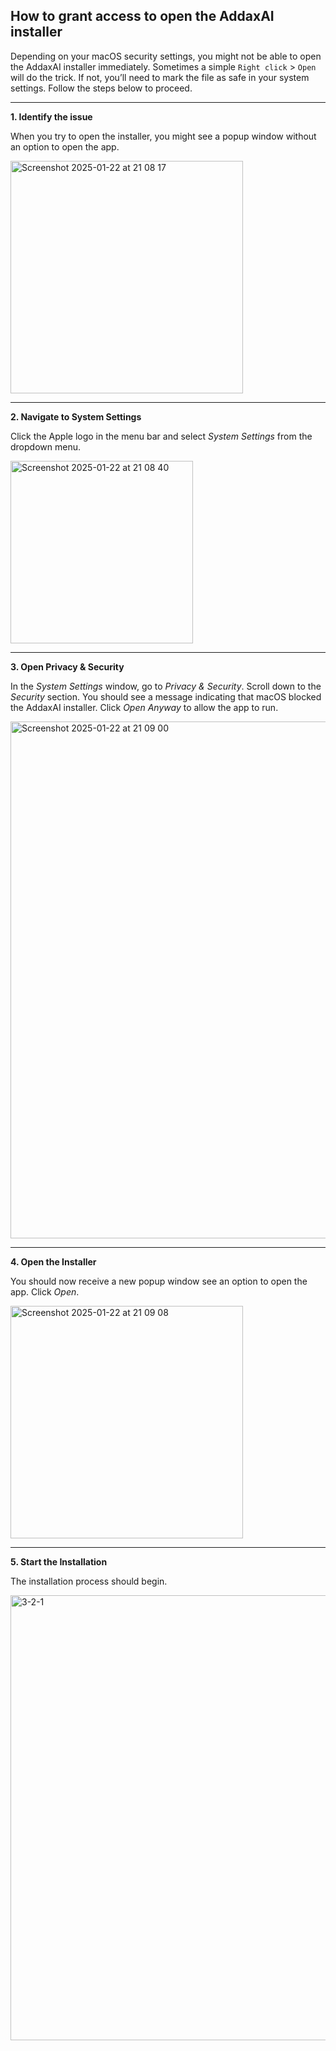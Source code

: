 ## How to grant access to open the AddaxAI installer

Depending on your macOS security settings, you might not be able to open the AddaxAI installer immediately. Sometimes a simple `Right click` > `Open` will do the trick. If not, you’ll need to mark the file as safe in your system settings. Follow the steps below to proceed.

________

**1. Identify the issue**

When you try to open the installer, you might see a popup window without an option to open the app.

<img width="372" alt="Screenshot 2025-01-22 at 21 08 17" src="https://github.com/user-attachments/assets/e064912c-8668-4fc5-bb16-171f2fb0202d" />

________

**2. Navigate to System Settings**

Click the Apple logo in the menu bar and select *System Settings* from the dropdown menu.

<img width="292" alt="Screenshot 2025-01-22 at 21 08 40" src="https://github.com/user-attachments/assets/fa10e5e0-fb46-48df-9350-1d762f948de4" />

________

**3. Open Privacy & Security**

In the *System Settings* window, go to *Privacy & Security*. Scroll down to the *Security* section. You should see a message indicating that macOS blocked the AddaxAI installer. Click *Open Anyway* to allow the app to run.

<img width="827" alt="Screenshot 2025-01-22 at 21 09 00" src="https://github.com/user-attachments/assets/82cbd8a6-c627-45ac-b6e2-fcbb7c8416d6" />

________

**4. Open the Installer**

You should now receive a new popup window see an option to open the app. Click *Open*.

<img width="372" alt="Screenshot 2025-01-22 at 21 09 08" src="https://github.com/user-attachments/assets/76097168-2be8-4ece-ad75-24615922d45b" />

________

**5. Start the Installation**

The installation process should begin.

<img width="712" alt="3-2-1" src="https://github.com/user-attachments/assets/3c5b375a-64cb-45de-98ad-0899aa992473" />
